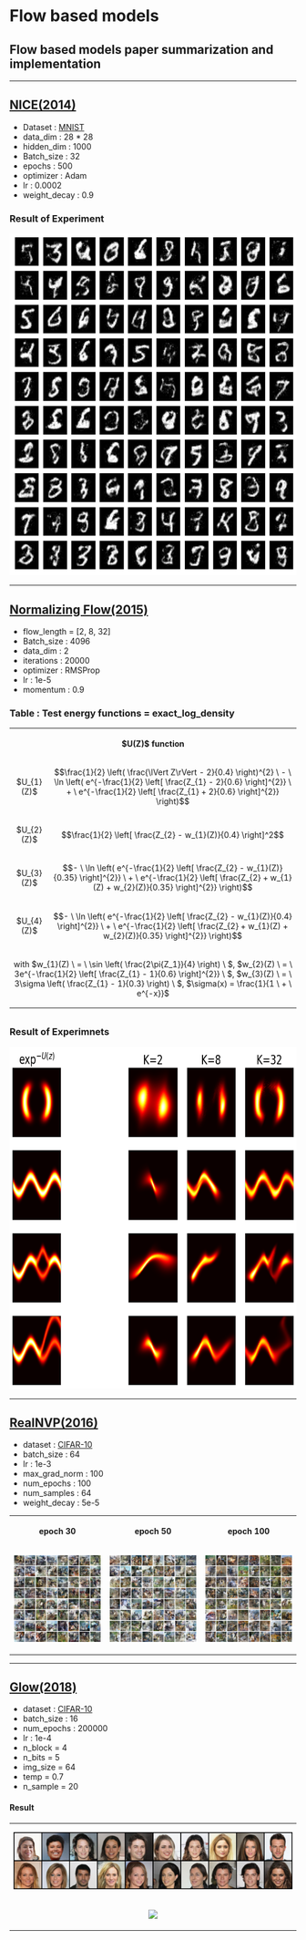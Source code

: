 # Flow based models
## Flow based models paper summarization and implementation      

------------------------------------------------------------------------------------------------------------        
## [NICE(2014)](https://github.com/WestChaeVI/Flow_Based_Models/blob/main/NICE/README.md)     

+ Dataset : [MNIST](https://paperswithcode.com/dataset/mnist)     
+ data_dim : 28 * 28    
+ hidden_dim : 1000     
+ Batch_size : 32    
+ epochs : 500      
+ optimizer : Adam     
+ lr : 0.0002      
+ weight_decay : 0.9        

### Result of Experiment     

<p align='center'><img src='https://github.com/WestChaeVI/Flow_Based_Models/blob/main/NICE/Img/NICE_result.png' height='600' width='600'></p>   


------------------------------------------------------------------------------------------------------------    

## [Normalizing Flow(2015)](https://github.com/WestChaeVI/Flow_Based_Models/blob/main/Normalizing_Flow/README.md)     

+ flow_length = [2, 8, 32]     
+ Batch_size : 4096    
+ data_dim : 2
+ iterations : 20000      
+ optimizer : RMSProp
+ lr : 1e-5      
+ momentum : 0.9      


### Table : Test energy functions  = exact_log_density  

<table align='center'width="800" height="500">
  <th colspan='2'>
    <p align='center'>$U(Z)$ function</p>
  </th>
  <tr>
    <td>
      <p align='center'>$U_{1}(Z)$</p>
    </td>
    <td>
      <p align='center'>$$\frac{1}{2} \left( \frac{\lVert Z\rVert - 2}{0.4} \right)^{2} \ - \ \ln \left( e^{-\frac{1}{2} \left[ \frac{Z_{1} - 2}{0.6} \right]^{2}} \ + \ e^{-\frac{1}{2} \left[ \frac{Z_{1} + 2}{0.6} \right]^{2}} \right)$$</p>
    </td>
  </tr>
  
  <tr>
    <td>
      <p align='center'>$U_{2}(Z)$</p>
    </td>
    <td>
      <p align='center'>$$\frac{1}{2} \left[ \frac{Z_{2} - w_{1}(Z)}{0.4} \right]^2$$</p>
    </td>
  </tr>

  <tr>
    <td>
      <p align='center'>$U_{3}(Z)$</p>
    </td>
    <td>
      <p align='center'>$$- \ \ln \left( e^{-\frac{1}{2} \left[ \frac{Z_{2} - w_{1}(Z)}{0.35} \right]^{2}} \ + \ e^{-\frac{1}{2} \left[ \frac{Z_{2} + w_{1}(Z) + w_{2}(Z)}{0.35} \right]^{2}} \right)$$</p>
    </td>
  </tr>

  <tr>
    <td>
      <p align='center'>$U_{4}(Z)$</p>
    </td>
    <td>
      <p align='center'>$$- \ \ln \left( e^{-\frac{1}{2} \left[ \frac{Z_{2} - w_{1}(Z)}{0.4} \right]^{2}} \ + \ e^{-\frac{1}{2} \left[ \frac{Z_{2} + w_{1}(Z) + w_{2}(Z)}{0.35} \right]^{2}} \right)$$</p>
    </td>
  </tr>
  <tr>
    <td colspan='2'>
      <p align='center'>with $w_{1}(Z) \ = \ \sin \left( \frac{2\pi{Z_1}}{4} \right) \ $, $w_{2}(Z) \ = \ 3e^{-\frac{1}{2} \left[ \frac{Z_{1} - 1}{0.6} \right]^{2}} \ $, $w_{3}(Z) \ = \ 3\sigma \left( \frac{Z_{1} - 1}{0.3} \right) \ $, $\sigma(x) = \frac{1}{1 \ + \ e^{-x}}$</p>
    </td>
  </tr>
</table>     

### Result of Experimnets     


<p align='center'><img src='https://github.com/WestChaeVI/Flow_Based_Models/blob/main/Normalizing_Flow/img/NF_result.png' height='600' width='800'></p>     


------------------------------------------------------------------------------------------------------------       

## [RealNVP(2016)](https://github.com/WestChaeVI/Flow_Based_Models/blob/main/RealNVP/README.md)    

+ dataset : [CIFAR-10](https://www.cs.toronto.edu/~kriz/cifar.html)
+ batch_size : 64     
+ lr : 1e-3      
+ max_grad_norm : 100     
+ num_epochs : 100     
+ num_samples : 64       
+ weight_decay : 5e-5      

<table align='center'>
  <th>
    <p align='center'>epoch 30</p>
  </th>
  <th>
    <p align='center'>epoch 50</p>
  </th>
  <th>
    <p align='center'>epoch 100</p>
  </th>
  <tr>
    <td>
      <p align='center'><img src='https://github.com/WestChaeVI/Flow_Based_Models/blob/main/RealNVP/imgs/nvp_epoch_30.png'></p> 
    </td>
    <td>
      <p align='center'><img src='https://github.com/WestChaeVI/Flow_Based_Models/blob/main/RealNVP/imgs/nvp_epoch_50.png'></p> 
    </td>
    <td>
      <p align='center'><img src='https://github.com/WestChaeVI/Flow_Based_Models/blob/main/RealNVP/imgs/nvp_epoch_100.png'></p> 
    </td>
  </tr>
</table>     



------------------------------------------------------------------------------------------------------------       

## [Glow(2018)](https://github.com/WestChaeVI/Flow_Based_Models/blob/main/Glow/README.md)    
+ dataset : [CIFAR-10](https://www.cs.toronto.edu/~kriz/cifar.html)
+ batch_size : 16     
+ num_epochs : 200000     
+ lr : 1e-4      
+ n_block = 4      
+ n_bits = 5     
+ img_size = 64
+ temp = 0.7      
+ n_sample = 20     

#### Result     

<table>
  <tr>
    <td>
      <p align='center'><img src='https://github.com/WestChaeVI/Flow_Based_Models/blob/main/Glow/sample.png'></p>
    </td>
  </tr>
  <tr>
    <td>
      <p align='center'><img src='https://github.com/WestChaeVI/Flow_Based_Models/blob/main/Glow/progression.gif'></p>
    </td>
  </tr>
</table>

